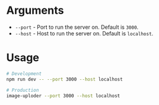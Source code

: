 # Arguments

- `--port` - Port to run the server on. Default is `3000`.
- `--host` - Host to run the server on. Default is `localhost`.

# Usage

```bash
# Development
npm run dev -- --port 3000 --host localhost

# Production
image-uploder --port 3000 --host localhost
```